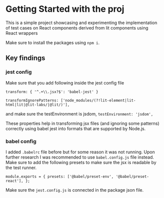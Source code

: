 # Getting Started with the proj

This is a simple project showcasing and experimenting the implementation of test cases on React components derived from lit components using React wrappers

Make sure to install the packages using `npm i`.

## Key findings

### jest config

Make sure that you add following inside the jest config file

`transform: {
    '^.+\\.jsx?$': 'babel-jest'
}`

`transformIgnorePatterns: ['node_modules/(?!lit-element|lit-html|lit|@lit-labs/|@lit/)'],`

and make sure the testEnvironment is jsdom,
`testEnvironment: 'jsdom',`

These properties help in transforming jsx files (and ignoring some patterns) correctly using babel jest into formats that are supported by Node.js.

### babel config

I added `.babelrc` file before but for some reason it was not running. Upon further research I was recommended to use `babel.config.js` file instead.
Make sure to add the following presets to make sure the jsx is readable by the test runner.

`module.exports = {
  presets: ['@babel/preset-env', '@babel/preset-react'],
};
`

Make sure the `jest.config.js` is connected in the package json file.
